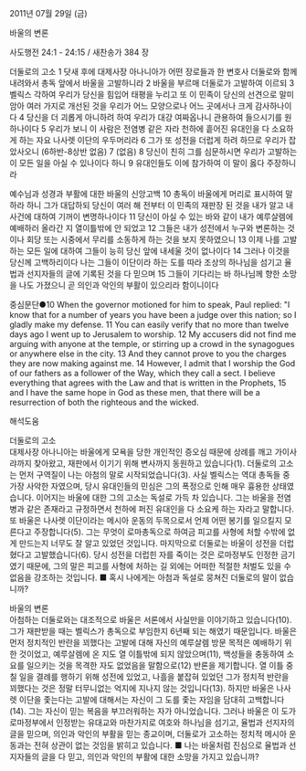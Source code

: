 2011년 07월 29일 (금)

바울의 변론



사도행전 24:1 - 24:15 / 새찬송가 384 장


더둘로의 고소
1 닷새 후에 대제사장 아나니아가 어떤 장로들과 한 변호사 더둘로와 함께 내려와서 총독 앞에서 바울을 고발하니라 2 바울을 부르매 더둘로가 고발하여 이르되 3 벨릭스 각하여 우리가 당신을 힘입어 태평을 누리고 또 이 민족이 당신의 선견으로 말미암아 여러 가지로 개선된 것을 우리가 어느 모양으로나 어느 곳에서나 크게 감사하나이다 4 당신을 더 괴롭게 아니하려 하여 우리가 대강 여짜옵나니 관용하여 들으시기를 원하나이다 5 우리가 보니 이 사람은 전염병 같은 자라 천하에 흩어진 유대인을 다 소요하게 하는 자요 나사렛 이단의 우두머리라 6 그가 또 성전을 더럽게 하려 하므로 우리가 잡았사오니 (6하반-8상반 없음) 7 (없음) 8 당신이 친히 그를 심문하시면 우리가 고발하는 이 모든 일을 아실 수 있나이다 하니 9 유대인들도 이에 참가하여 이 말이 옳다 주장하니라   

예수님과 성경과 부활에 대한 바울의 신앙고백
10 총독이 바울에게 머리로 표시하여 말하라 하니 그가 대답하되 당신이 여러 해 전부터 이 민족의 재판장 된 것을 내가 알고 내 사건에 대하여 기꺼이 변명하나이다 11 당신이 아실 수 있는 바와 같이 내가 예루살렘에 예배하러 올라간 지 열이틀밖에 안 되었고 12 그들은 내가 성전에서 누구와 변론하는 것이나 회당 또는 시중에서 무리를 소동하게 하는 것을 보지 못하였으니 13 이제 나를 고발하는 모든 일에 대하여 그들이 능히 당신 앞에 내세울 것이 없나이다 14 그러나 이것을 당신께 고백하리이다 나는 그들이 이단이라 하는 도를 따라 조상의 하나님을 섬기고 율법과 선지자들의 글에 기록된 것을 다 믿으며 15 그들이 기다리는 바 하나님께 향한 소망을 나도 가졌으니 곧 의인과 악인의 부활이 있으리라 함이니이다   

중심문단●10 When the governor motioned for him to speak, Paul replied: "I know that for a number of years you have been a judge over this nation; so I gladly make my defense. 11 You can easily verify that no more than twelve days ago I went up to Jerusalem to worship. 12 My accusers did not find me arguing with anyone at the temple, or stirring up a crowd in the synagogues or anywhere else in the city. 13 And they cannot prove to you the charges they are now making against me. 14 However, I admit that I worship the God of our fathers as a follower of the Way, which they call a sect. I believe everything that agrees with the Law and that is written in the Prophets, 15 and I have the same hope in God as these men, that there will be a resurrection of both the righteous and the wicked.

해석도움





더둘로의 고소  
대제사장 아나니아는 바울에게 모욕을 당한 개인적인 증오심 때문에 상례를 깨고 가이사랴까지 찾아왔고, 재판에서 이기기 위해 변사까지 동원하고 있습니다(1). 더둘로의 고소는 먼저 구역질이 나는 아첨의 말로 시작되었습니다(3). 사실 벨릭스는 역대 총독들 중 가장 사악한 자였으며, 당시 유대인들의 민심은 그의 폭정으로 인해 매우 흉용한 상태였습니다. 이어지는 바울에 대한 그의 고소는 독설로 가득 차 있습니다. 그는 바울을 전염병과 같은 존재라고 규정하면서 천하에 퍼진 유대인을 다 소요케 하는 자라고 말합니다. 또 바울은 나사렛 이단이라는 메시아 운동의 두목으로서 언제 어떤 봉기를 일으킬지 모른다고 주장합니다(5). 그는 무엇이 로마총독으로 하여금 피고를 사형에 처할 수밖에 없게 만드는지 너무도 잘 알고 있었던 것입니다. 마지막으로 더둘로는 바울이 성전을 더럽혔다고 고발했습니다(6). 당시 성전을 더럽힌 자를 죽이는 것은 로마정부도 인정한 금기였기 때문에, 그의 말은 피고를 사형에 처하는 길 외에는 어떠한 적절한 처벌도 있을 수 없음을 강조하는 것입니다. 
■ 혹시 나에게는 아첨과 독설로 뭉쳐진 더둘로의 말이 없습니까?  

바울의 변론  
아첨하는 더둘로와는 대조적으로 바울은 서론에서 사실만을 이야기하고 있습니다(10). 그가 재판받을 때는 벨릭스가 총독으로 부임한지 6년째 되는 해였기 때문입니다. 바울은 먼저 정치적인 반란을 꾀했다는 고발에 대해 자신의 예루살렘 방문 목적은 예배하기 위한 것이었고, 예루살렘에 온 지도 열 이틀밖에 되지 않았으며(11), 백성들을 충동하여 소요를 일으키는 것을 목격한 자도 없었음을 말함으로(12) 반론을 제기합니다. 열 이틀 중 칠 일을 결례를 행하기 위해 성전에 있었고, 나흘을 붙잡혀 있었던 그가 정치적 반란을 꾀했다는 것은 정말 터무니없는 억지에 지나지 않는 것입니다(13). 하지만 바울은 나사렛 이단을 좇는다는 고발에 대해서는 자신이 그 도를 좇는 자임을 담대히 고백합니다(14). 그는 자신이 믿는 복음을 부끄러워하는 자가 아니었습니다. 그러나 바울은 이 도가 로마정부에서 인정받는 유대교와 마찬가지로 여호와 하나님을 섬기고, 율법과 선지자의 글을 믿으며, 의인과 악인의 부활을 믿는 종교이며, 더둘로가 고소하는 정치적 메시아 운동과는 전혀 상관이 없는 것임을 밝히고 있습니다. 
■ 나는 바울처럼 진심으로 율법과 선지자들의 글을 다 믿고, 의인과 악인의 부활에 대한 소망을 가지고 있습니까?
